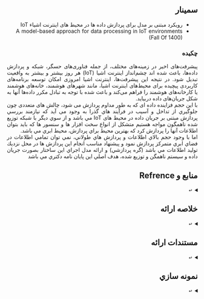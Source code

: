 <div dir="rtl" style="text-align: justify; text-justify: inter-word;">
  
## سمينار  
- رویکرد مبتنی بر مدل برای پردازش داده ها در محیط های اينترنت اشياء IoT
- A model-based approach for data processing in IoT environments (Fall Of 1400)
### چكيده
پیشرفت‌های اخیر در زمینه‌های مختلف، از جمله فناوری‌های حسگر، شبکه و پردازش داده‌ها، باعث شده اند چشم‌انداز اینترنت اشیا (IoT) هر روز بیشتر و بیشتر به واقعیت تبدیل شود. در نتیجه این پیشرفت‌ها، اینترنت اشیا امروزی امکان توسعه برنامه‌های کاربردی پیچیده برای محیط‌های اینترنت اشیا، مانند شهرهای هوشمند، خانه‌های هوشمند یا کارخانه‌های هوشمند را فراهم می‌کند و باعث شده با توجه به تبادل مکرر داده‌ها آنها به شکل جریان‌های داده دربيايد. <br>
با این حجم فزاینده داده ای که به طور مداوم پردازش می شود، چالش های متعددی چون جلوگيري از تداخل و آسيب در فرآيند هاي گذرا به وجود می آید كه نيازمند بررسي پردازش مبتنی بر جریان داده در محیط های IoT مي باشد و از سوي ديگر با شبكه توزيع شده ناهمگون مواجه هستيم متشكل از انواع سخت افزار ها و سنسور ها كه بايد بتوان اطلاعات آنها را پردازش كرد كه بهترين محيط براي پردازش، محيط ابري مي باشد. <br>
اما با وجود حجم بالاي اطلاعات و پردازش هاي طولاني، نمي توان تمامي اطلاعات در فضاي ابري متمركز پردازش نمود و پيشنهاد مناسب انجام اين پردازش ها در محل نزديك توليد اطلاعات مي باشد (گره پردازشي) و ارائه مدل اجراي اين ساختار بصورت جريان داده و سيستم ناهمگن و توزيع شده، هدف اصلي اين پايان نامه دكتري مي باشد

## منابع و Refrence
  <details> 
    <summary><kbd>↩</kbd></summary>
    پايان نامه ها
    <br>
    <a href="https://elib.uni-stuttgart.de/bitstream/11682/11191/1/Franco-da-Silva_2020_PhD-thesis.pdf">A model-based approach for data processing in IoT environments</a> <br>
    <a href="https://ieeexplore.ieee.org/abstract/document/8383659">The Next Grand Challenges: Integrating the Internet of Things and Data Science.</a> <br>
    <a href="https://ieeexplore.ieee.org/document/7196498">Towards a Semantic Model for Automated Deployment of IoT Services Across Platforms</a> <br>
</details>  
  
## خلاصه ارائه
  <details> 
    <summary><kbd>↩</kbd></summary>
    صوت خلاصه
    <br>
    <a href="">Brief.m4a</a>
</details>  
  
## مستندات ارائه
  <details> 
    <summary><kbd>↩</kbd></summary>
    فايل گزارش Word : <br>
[Seminar.docx](https://github.com/majidlotfi/Seminar/raw/main/Seminar.docx)
    <br>
     فايل گزارش PDF : <br>
[PdfFile.pdf]()
    <br>
    فايل ارائه Powerpoint : <br>
    PPSX File <a href="">Presentation.ppsx</a> <br>
    <br>
    فايل ترجمه مقاله Word : <br>
[DocFile.docx](https://github.com/majidlotfi/Seminar/raw/main/DocFile.docx)
    <br>
     فايل ترجمه مقاله PDF : <br>
[PdfFile.pdf](https://github.com/majidlotfi/Seminar/raw/main/DocFile.pdf)
    <br>

</details>  
  
## نمونه سازي
  <details> 
    <summary><kbd>↩</kbd></summary>
    <a href="https://github.com/majidlotfi/IoT_BankPos/">Bank PC POS With IoT Technology (ASP.Net With VB)</a>
</details>  
